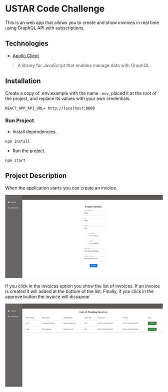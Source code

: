 # USTAR Code Challenge

This is an web app that allows you to create and show invoices in real time using GraphQL API with subscriptions.

## Technologies

- [Apollo Client](https://www.apollographql.com/docs/react)

> A library for JavaScript that enables manage data with GraphQL.

## Installation

Create a copy of .env.example with the name `.env`, placed it at the root of the project, and replace its values with your own credentials.

```
REACT_APP_API_URL= http://localhost:8000
```

### Run Project

- Install dependencies.

```
npm install
```

- Run the project.

```
npm start
```

## Project Description

When the application starts you can create an invoice.

<p align="center"><img src="./assets/screen1.png" width =600px> </p>

If you click in the invoices option you show the list of invoices. If an invoice is created it will added at the bottom of the list. Finally, if you click in the approve button the invoice will dissapear

<p align="center"><img src="./assets/screen2.png" width =600px> </p>

